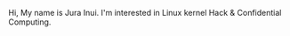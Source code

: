 Hi, My name is Jura Inui.
I'm interested in Linux kernel Hack & Confidential Computing.

<!---
inuijura/inuijura is a ✨ special ✨ repository because its `README.md` (this file) appears on your GitHub profile.
You can click the Preview link to take a look at your changes.
--->

